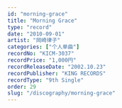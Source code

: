 ```yaml
---
id: "morning-grace"
title: "Morning Grace"
type: "record"
date: "2010-09-01"
artist: "岡崎律子"
categories: ["个人单曲"]
recordNo: "KICM-3037"
recordPrice: "1,000円"
recordReleaseDate: "2002.10.23"
recordPublisher: "KING RECORDS"
recordType: "9th Single"
order: 29
slug: "/discography/morning-grace"
---
```



